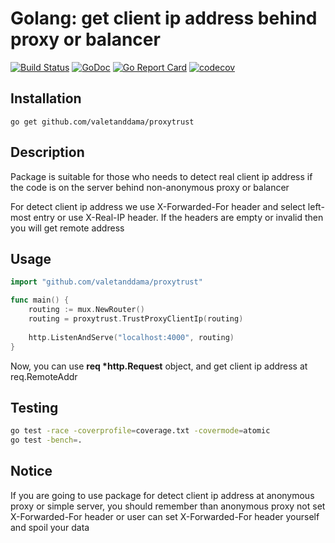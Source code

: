 # Golang: get client ip address behind proxy or balancer

[![Build Status](https://api.travis-ci.org/valetanddama/proxytrust.svg?branch=master)](https://travis-ci.org/valetanddama/proxytrust)
[![GoDoc](https://godoc.org/github.com/valetanddama/proxytrust?status.svg)](https://godoc.org/github.com/valetanddama/proxytrust)
[![Go Report Card](https://goreportcard.com/badge/github.com/valetanddama/proxytrust)](https://goreportcard.com/report/github.com/valetanddama/proxytrust)
[![codecov](https://codecov.io/gh/valetanddama/proxytrust/branch/master/graph/badge.svg)](https://codecov.io/gh/valetanddama/proxytrust)

## Installation

```
go get github.com/valetanddama/proxytrust
```

## Description
Package is suitable for those who needs to detect real client ip address if the code is on the server behind non-anonymous proxy or balancer

For detect client ip address we use X-Forwarded-For header and select left-most entry or use X-Real-IP header. If the headers are empty or invalid then you will get remote address

## Usage
```go
import "github.com/valetanddama/proxytrust"

func main() {
	routing := mux.NewRouter()
    routing = proxytrust.TrustProxyClientIp(routing)
    
    http.ListenAndServe("localhost:4000", routing)
}
```

Now, you can use **req \*http.Request** object, and get client ip address at req.RemoteAddr

## Testing
```bash
go test -race -coverprofile=coverage.txt -covermode=atomic
go test -bench=.
```

## Notice
If you are going to use package for detect client ip address at anonymous proxy or simple server, you should remember than anonymous proxy not set X-Forwarded-For header or user can set X-Forwarded-For header yourself and spoil your data
